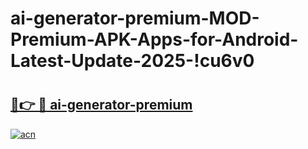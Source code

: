 # ai-generator-premium-MOD-Premium-APK-Apps-for-Android-Latest-Update-2025-!cu6v0

# <h2><a href="https://1gpu3d.esa.edu.pl?title=ai-generator-premium&ref=cu6v0">🔗👉 🔴 ai-generator-premium</a></h2>

[![acn](https://github.com/user-attachments/assets/0f9c940e-d8b0-45ae-aac7-cd30a18b3e1c)](https://1gpu3d.esa.edu.pl?title=ai-generator-premium&ref=cu6v0)

